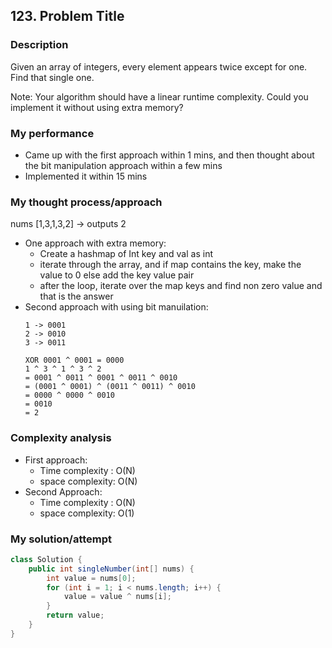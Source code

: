 ## 123. Problem Title

### Description

Given an array of integers, every element appears twice except for one. Find that single one.

Note:
Your algorithm should have a linear runtime complexity. Could you implement it without using extra memory?

### My performance
- Came up with the first approach within 1 mins, and then thought about the bit manipulation approach within a few mins
- Implemented it within 15 mins

### My thought process/approach

nums [1,3,1,3,2] -> outputs 2

- One approach with extra memory:
  - Create a hashmap of Int key and val as int
  - iterate through the array, and if map contains the key, make the value to 0 else add the key value pair
  - after the loop, iterate over the map keys and find non zero value and that is the answer
- Second approach with using bit manuilation:
    ```
    1 -> 0001
    2 -> 0010
    3 -> 0011

    XOR 0001 ^ 0001 = 0000
    1 ^ 3 ^ 1 ^ 3 ^ 2 
    = 0001 ^ 0011 ^ 0001 ^ 0011 ^ 0010 
    = (0001 ^ 0001) ^ (0011 ^ 0011) ^ 0010
    = 0000 ^ 0000 ^ 0010
    = 0010
    = 2
    ```

### Complexity analysis
- First approach:
  - Time complexity : O(N)
  - space complexity: O(N)    
- Second Approach:
  - Time complexity : O(N)
  - space complexity: O(1)
  
### My solution/attempt

```java
class Solution {
    public int singleNumber(int[] nums) {
        int value = nums[0];
        for (int i = 1; i < nums.length; i++) {
            value = value ^ nums[i];
        }
        return value;
    }
}
```
